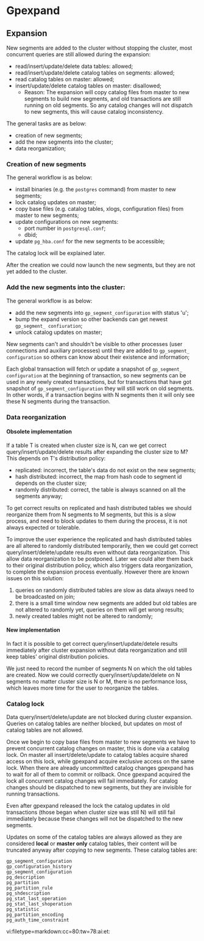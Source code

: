 # Gpexpand

## Expansion
New segments are added to the cluster without stopping the cluster, most
concurrent queries are still allowed during the expansion:
- read/insert/update/delete data tables: allowed;
- read/insert/update/delete catalog tables on segments: allowed;
- read catalog tables on master: allowed;
- insert/update/delete catalog tables on master: disallowed;
  - Reason: The expansion will copy catalog files from master to new segments
    to build new segments, and old transactions are still running on old
    segments. So any catalog changes will not dispatch to new segments, this
    will cause catalog inconsistency.

The general tasks are as below:
- creation of new segments;
- add the new segments into the cluster;
- data reorganization;

### Creation of new segments
The general workflow is as below:
- install binaries (e.g. the `postgres` command) from master to new segments;
- lock catalog updates on master;
- copy base files (e.g. catalog tables, xlogs, configuration files) from
  master to new segments;
- update configurations on new segments:
  - port number in `postgresql.conf`;
  - dbid;
- update `pg_hba.conf` for the new segments to be accessible;

The catalog lock will be explained later.

After the creation we could now launch the new segments, but they are not yet
added to the cluster.

### Add the new segments into the cluster:
The general workflow is as below:
- add the new segments into `gp_segment_configuration` with status 'u';
- bump the expand version so other backends can get newest `gp_segment_
  confiuration`;
- unlock catalog updates on master;

New segments can't and shouldn't be visible to other processes (user
connections and auxiliary processes) until they are added to `gp_segment_
configuration` so others can know about their existence and information;

Each global transaction will fetch or update a snapshot of `gp_segment_
configuration` at the beginning of transaction, so new segments can be used in
any newly created transactions, but for transactions that have got snapshot
of `gp_segment_configuration` they will still work on old segments. In other
words, if a transaction begins with N segments then it will only see these N
segments during the transaction.

### Data reorganization

#### Obsolete implementation

If a table T is created when cluster size is N, can we get correct
query/insert/update/delete results after expanding the cluster size to M?
This depends on T's distribution policy:

- replicated: incorrect, the table's data do not exist on the new segments;
- hash distributed: incorrect, the map from hash code to segment id depends on
  the cluster size;
- randomly distributed: correct, the table is always scanned on all the
  segments anyway;

To get correct results on replicated and hash distributed tables we should
reorganize them from N segments to M segments, but this is a slow process, and
need to block updates to them during the process, it is not always expected or
tolerable.

To improve the user experience the replicated and hash distributed tables are
all altered to randomly distributed temporarily, then we could get correct
query/insert/delete/update results even without data reorganization.  This
allow data reorganization to be postponed.  Later we could alter them back to
their original distribution policy, which also triggers data reorganization,
to complete the expansion process eventually.  However there are known issues
on this solution:

1. queries on randomly distributed tables are slow as data always need to be
   broadcasted on join;
2. there is a small time window new segments are added but old tables are not
   altered to randomly yet, queries on them will get wrong results;
3. newly created tables might not be altered to randomly;

#### New implementation

In fact it is possible to get correct query/insert/update/detele results
immediately after cluster expansion without data reorganization and still keep
tables' original distribution policies.

We just need to record the number of segments N on which the old tables are
created.  Now we could correctly query/insert/update/delete on N segments no
matter cluster size is N or M, there is no performance loss, which leaves more
time for the user to reorganize the tables.

### Catalog lock

Data query/insert/delete/update are not blocked during cluster expansion.
Queries on catalog tables are neither blocked, but updates on most of catalog
tables are not allowed.

Once we begin to copy base files from master to new segments we have to
prevent concurrent catalog changes on master, this is done via a catalog lock.
On master all insert/delete/update to catalog tables acquire shared access on
this lock, while gpexpand acquire exclusive access on the same lock.  When
there are already uncommitted catalog changes gpexpand has to wait for all of
them to commit or rollback.  Once gpexpand acquired the lock all concurrent
catalog changes will fail immediately. For catalog changes should be
dispatched to new segments, but they are invisible for running transactions.

Even after gpexpand released the lock the catalog updates in old transactions
(those began when cluster size was still N) will still fail immediately
because these changes will not be dispatched to the new segments.

Updates on some of the catalog tables are always allowed as they are
considered __local__ or __master only__ catalog tables, their content will be
truncated anyway after copying to new segments.  These catalog tables are:

    gp_segment_configuration
    gp_configuration_history
    gp_segment_configuration
    pg_description
    pg_partition
    pg_partition_rule
    pg_shdescription
    pg_stat_last_operation
    pg_stat_last_shoperation
    pg_statistic
    pg_partition_encoding
    pg_auth_time_constraint

 vi:filetype=markdown:cc=80:tw=78:ai:et:
